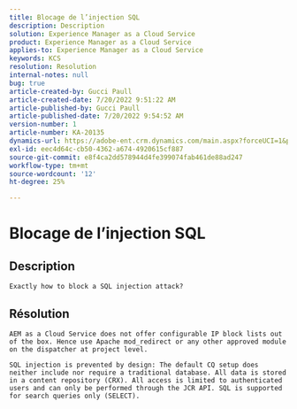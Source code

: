 ```yaml
---
title: Blocage de l’injection SQL
description: Description
solution: Experience Manager as a Cloud Service
product: Experience Manager as a Cloud Service
applies-to: Experience Manager as a Cloud Service
keywords: KCS
resolution: Resolution
internal-notes: null
bug: true
article-created-by: Gucci Paull
article-created-date: 7/20/2022 9:51:22 AM
article-published-by: Gucci Paull
article-published-date: 7/20/2022 9:54:52 AM
version-number: 1
article-number: KA-20135
dynamics-url: https://adobe-ent.crm.dynamics.com/main.aspx?forceUCI=1&pagetype=entityrecord&etn=knowledgearticle&id=2da8317b-1108-ed11-82e4-00224809a4ae
exl-id: eec4d64c-cb50-4362-a674-4920615cf887
source-git-commit: e8f4ca2dd578944d4fe399074fab461de88ad247
workflow-type: tm+mt
source-wordcount: '12'
ht-degree: 25%

---
```


# Blocage de l’injection SQL

## Description


`Exactly how to block a SQL injection attack?`


## Résolution


`AEM as a Cloud Service does not offer configurable IP block lists out of the box. Hence use Apache mod_redirect or any other approved module on the dispatcher at project level.`

`SQL injection is prevented by design: The default CQ setup does neither include nor require a traditional database. All data is stored in a content repository (CRX). All access is limited to authenticated users and can only be performed through the JCR API. SQL is supported for search queries only (SELECT).`
